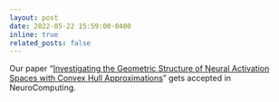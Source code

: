 ```yaml
---
layout: post
date: 2022-05-22 15:59:00-0400
inline: true
related_posts: false
---
```


Our paper “[Investigating the Geometric Structure of Neural Activation Spaces with Convex Hull Approximations](https://doi.org/10.1016/j.neucom.2022.05.019)” gets accepted in NeuroComputing.
